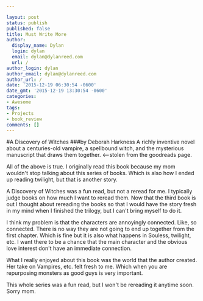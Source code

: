 ```yaml
---

layout: post
status: publish
published: false
title: Must Write More
author:
  display_name: Dylan
  login: dylan
  email: dylan@dylanreed.com
  url: /
author_login: dylan
author_email: dylan@dylanreed.com
author_url: /
date: '2015-12-19 06:30:54 -0600'
date_gmt: '2015-12-19 13:30:54 -0600'
categories:
- Awesome
tags:
- Projects
- book_review
comments: []
---
```

#A Discovery of Witches
###by Deborah Harkness
A richly inventive novel about a centuries-old vampire, a spellbound witch, and the mysterious manuscript that draws them together. <--stolen from the goodreads page. 

All of the above is true. I originally read this book because my mom wouldn't stop talking about this series of books. Which is also how I ended up reading twilight, but that is another story. 

A Discovery of Witches was a fun read, but not a reread for me. I typically judge books on how much I want to reread them. Now that the third book is out I thought about rereading the books so that I would have the story fresh in my mind when I finished the trilogy, but I can't bring myself to do it. 

I think my problem is that the characters are annoyingly connected. Like, so connected. There is no way they are not going to end up together from the first chapter. Which is fine but it is also what happens in Souless, twilight, etc. I want there to be a chance that the main character and the obvious love interest don't have an immediate connection. 

What I really enjoyed about this book was the world that the author created. Her take on Vampires, etc. felt fresh to me. Which when you are repurposing monsters as good guys is very important.

This whole series was a fun read, but I won't be rereading it anytime soon. Sorry mom. 